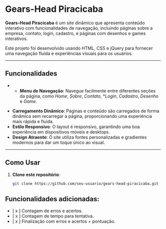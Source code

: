 # Gears-Head Piracicaba

**Gears-Head Piracicaba** é um site dinâmico que apresenta conteúdo interativo com funcionalidades de navegação, incluindo páginas sobre a empresa, contato, login, cadastro, e páginas com desenhos e games interativos.

Este projeto foi desenvolvido usando HTML, CSS e jQuery para fornecer uma navegação fluida e experiências visuais para os usuários.

---

## Funcionalidades

* - **Menu de Navegação**: Navegue facilmente entre diferentes seções da página, como *Home*, *Sobre*, *Contato*, **Login*, *Cadastro*, *Desenho* e *Game*.
- **Carregamento Dinâmico**: Páginas e conteúdo são carregados de forma dinâmica sem recarregar a página, proporcionando uma experiência mais rápida e fluida.
- **Estilo Responsivo**: O layout é responsivo, garantindo uma boa experiência em dispositivos móveis e desktops.
- **Design Atraente**: O site utiliza fontes personalizadas e gradientes modernos para dar um toque único ao visual.

---

## Como Usar

1. **Clone este repositório**:
   ```bash
   git clone https://github.com/seu-usuario/gears-head-piracicaba.git

## Funcionalidades adicionadas:
   - [ x ] Contagem de erros e acertos.
   - [ x ] Contagem de tempo para tentativa.
   - [ x ] Finalização com erros e acertos + pontuação.

